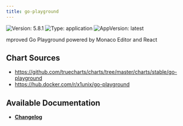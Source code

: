 ```yaml
---
title: go-playground
---
```


![Version: 5.8.1](https://img.shields.io/badge/Version-5.8.1-informational?style=flat-square) ![Type: application](https://img.shields.io/badge/Type-application-informational?style=flat-square) ![AppVersion: latest](https://img.shields.io/badge/AppVersion-latest-informational?style=flat-square)

mproved Go Playground powered by Monaco Editor and React

## Chart Sources

- https://github.com/truecharts/charts/tree/master/charts/stable/go-playground
- https://hub.docker.com/r/x1unix/go-playground

## Available Documentation

- [**Changelog**](./CHANGELOG.md)
